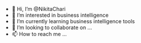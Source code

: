 - 👋 Hi, I’m @NikitaChari
- 👀 I’m interested in business intelligence
- 🌱 I’m currently learning business intelligence tools
- 💞️ I’m looking to collaborate on ...
- 📫 How to reach me ...

<!---
NikitaChari/NikitaChari is a ✨ special ✨ repository because its `README.md` (this file) appears on your GitHub profile.
You can click the Preview link to take a look at your changes.
--->
